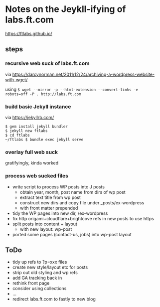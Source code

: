 # Notes on the Jeykll-ifying of labs.ft.com

https://ftlabs.github.io/

## steps

### recursive web suck of labs.ft.com

via https://darcynorman.net/2011/12/24/archiving-a-wordpress-website-with-wget/

using `$ wget --mirror -p --html-extension --convert-links -e robots=off -P . http://labs.ft.com`

### build basic Jekyll instance

via https://jekyllrb.com/

```
$ gem install jekyll bundler
$ jekyll new ftlabs
$ cd ftlabs
~/ftlabs $ bundle exec jekyll serve
```

### overlay full web suck

gratifyingly, kinda worked

### process web sucked files

* write script to process WP posts into J posts
   * obtain year, month, post name from dirs of wp post
   * extract text title from wp post
   * construct new dirs and copy file under \_posts/ex-wordpress
   * with front matter prepended
* tidy the WP pages into new dir, /ex-wordpress
* fix http origami+cloudflare+brightcove refs in new posts to use https
* split posts into content + layout
   * with new layout: wp-post
* ported some pages (contact-us, jobs) into wp-post layout

## ToDo

* tidy up refs to ?p=xxx files
* create new style/layout etc for posts
* strip out old styling and wp refs
* add GA tracking back in
* rethink front page
* consider using collections
* ...
* redirect labs.ft.com to fastly to new blog
